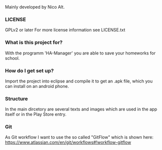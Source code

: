 Mainly developed by Nico Alt.

### LICENSE ###

GPLv2 or later
For more license information see LICENSE.txt

### What is this project for? ###

With the programm 'HA-Manager' you are able to save your homeworks for school.

### How do I get set up? ###

Import the project into eclipse and compile it to get an .apk file, which you can install on an android phone.

### Structure ###

In the main dircetory are several texts and images which are used in the app itself or in the Play Store entry.

### Git ###

As Git workflow I want to use the so called "GitFlow" which is shown here:
https://www.atlassian.com/en/git/workflows#!workflow-gitflow
